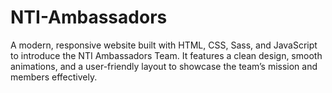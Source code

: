 # NTI-Ambassadors

A modern, responsive website built with HTML, CSS, Sass, and JavaScript to introduce the NTI Ambassadors Team. It features a clean design, smooth animations, and a user-friendly layout to showcase the team’s mission and members effectively.

